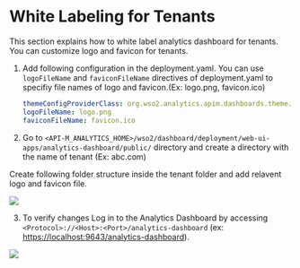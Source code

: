 # White Labeling for Tenants
This section explains how to white label analytics dashboard for tenants. You can customize logo and favicon for tenants. 
1. Add following configuration in the deployment.yaml. You can use `logoFileName` and `faviconFileName` directives of deployment.yaml to specifiy file names of logo and favicon.(Ex: logo.png, favicon.ico)
    ```yaml
    themeConfigProviderClass: org.wso2.analytics.apim.dashboards.theme.config.provider.CustomDashboardThemeConfigProvider
    logoFileName: logo.png
    faviconFileName: favicon.ico
    ```
2. Go to `<API-M_ANALYTICS_HOME>/wso2/dashboard/deployment/web-ui-apps/analytics-dashboard/public/` directory and create a directory with the name of tenant (Ex: abc.com)
    
Create following folder structure inside the tenant folder and add relavent logo and favicon file.

![]({{base_path}}/assets/img/learn/analytics/tenant-white-label-tree.png)

3. To verify changes Log in to the Analytics Dashboard by accessing `<Protocol>://<Host>:<Port>/analytics-dashboard` (ex: [https://localhost:9643/analytics-dashboard](https://localhost:9643/analytics-dashboard)).

![]({{base_path}}/assets/img/learn/analytics/analytics-white-labeled.png)
